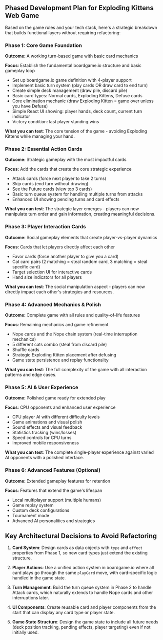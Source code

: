 
## Phased Development Plan for Exploding Kittens Web Game

Based on the game rules and your tech stack, here's a strategic breakdown that builds functional layers without requiring refactoring:

### **Phase 1: Core Game Foundation** 
**Outcome**: A working turn-based game with basic card mechanics

**Focus**: Establish the fundamental boardgame.io structure and basic gameplay loop
- Set up boardgame.io game definition with 4-player support
- Implement basic turn system (play cards OR draw card to end turn)
- Create simple deck management (draw pile, discard pile)
- Basic card types: Normal cards, Exploding Kittens, Defuse cards
- Core elimination mechanic (draw Exploding Kitten = game over unless you have Defuse)
- Simple React UI showing: player hands, deck count, current turn indicator
- Victory condition: last player standing wins

**What you can test**: The core tension of the game - avoiding Exploding Kittens while managing your hand.

### **Phase 2: Essential Action Cards**
**Outcome**: Strategic gameplay with the most impactful cards

**Focus**: Add the cards that create the core strategic experience
- Attack cards (force next player to take 2 turns)
- Skip cards (end turn without drawing)
- See the Future cards (view top 3 cards)
- Basic turn queue system for handling multiple turns from attacks
- Enhanced UI showing pending turns and card effects

**What you can test**: The strategic layer emerges - players can now manipulate turn order and gain information, creating meaningful decisions.

### **Phase 3: Player Interaction Cards**
**Outcome**: Social gameplay elements that create player-vs-player dynamics

**Focus**: Cards that let players directly affect each other
- Favor cards (force another player to give you a card)
- Cat card pairs (2 matching = steal random card, 3 matching = steal specific card)
- Target selection UI for interactive cards
- Hand size indicators for all players

**What you can test**: The social manipulation aspect - players can now directly impact each other's strategies and resources.

### **Phase 4: Advanced Mechanics & Polish**
**Outcome**: Complete game with all rules and quality-of-life features

**Focus**: Remaining mechanics and game refinement
- Nope cards and the Nope chain system (real-time interruption mechanics)
- 5 different cats combo (steal from discard pile)
- Shuffle cards
- Strategic Exploding Kitten placement after defusing
- Game state persistence and replay functionality

**What you can test**: The full complexity of the game with all interaction patterns and edge cases.

### **Phase 5: AI & User Experience**
**Outcome**: Polished game ready for extended play

**Focus**: CPU opponents and enhanced user experience
- CPU player AI with different difficulty levels
- Game animations and visual polish
- Sound effects and visual feedback
- Statistics tracking (wins/losses)
- Speed controls for CPU turns
- Improved mobile responsiveness

**What you can test**: The complete single-player experience against varied AI opponents with a polished interface.

### **Phase 6: Advanced Features** (Optional)
**Outcome**: Extended gameplay features for retention

**Focus**: Features that extend the game's lifespan
- Local multiplayer support (multiple humans)
- Game replay system
- Custom deck configurations
- Tournament mode
- Advanced AI personalities and strategies

## Key Architectural Decisions to Avoid Refactoring

1. **Card System**: Design cards as data objects with `type` and `effect` properties from Phase 1, so new card types just extend the existing structure.

2. **Player Actions**: Use a unified action system in boardgame.io where all card plays go through the same `playCard` move, with card-specific logic handled in the game state.

3. **Turn Management**: Build the turn queue system in Phase 2 to handle Attack cards, which naturally extends to handle Nope cards and other interruptions later.

4. **UI Components**: Create reusable card and player components from the start that can display any card type or player state.

5. **Game State Structure**: Design the game state to include all future needs (deck position tracking, pending effects, player targeting) even if not initially used.

